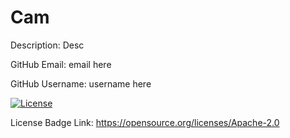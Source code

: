 # Cam

  Description: Desc
  
  GitHub Email: email here
  
  GitHub Username: username here

  [![License](https://img.shields.io/badge/License-Apache_2.0-blue.svg)](https://opensource.org/licenses/Apache-2.0)

  License Badge Link: https://opensource.org/licenses/Apache-2.0
  
